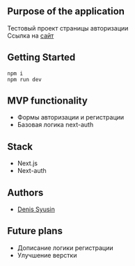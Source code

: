 ## Purpose of the application
Тестовый проект страницы авторизации
<br>
Ссылка на [сайт](https://albatro-test-task.vercel.app/)

## Getting Started
```
npm i
npm run dev

```

## MVP functionality
* Формы авторизации и регистрации
* Базовая логика next-auth

## Stack
* Next.js
* Next-auth

## Authors 
- [Denis Syusin](https://github.com/Clockmerk)

## Future plans
* Дописание логики регистрации
* Улучшение верстки